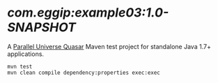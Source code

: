 # *com.eggip:example03:1.0-SNAPSHOT*

A [Parallel Universe Quasar](http://www.paralleluniverse.co/quasar/) Maven test project for standalone Java 1.7+ applications.


```
mvn test
mvn clean compile dependency:properties exec:exec
```